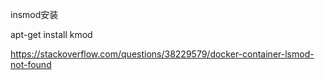 

insmod安装

 apt-get install kmod

https://stackoverflow.com/questions/38229579/docker-container-lsmod-not-found